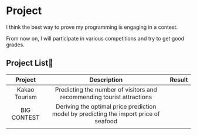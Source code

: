# Project
I think the best way to prove my programming is engaging in a contest.

From now on, I will participate in various competitions and try to get good grades.

## Project List📝

|      Project      |                                      Description                                      	| Result 	|
|:----------------:	|:-------------------------------------------------------------------------------------:	|--------	|
|   Kakao Tourism  	| Predicting the number of visitors and recommending tourist attractions                	|        	|
|     BIG CONTEST  	| Deriving the optimal price prediction model by predicting the import price of seafood 	|        	|
|                  	|                                                                                       	|        	|
